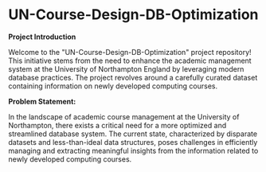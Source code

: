 # UN-Course-Design-DB-Optimization
**Project Introduction**

Welcome to the "UN-Course-Design-DB-Optimization" project repository! This initiative stems from the need to enhance the academic management system at the University of Northampton England by leveraging modern database practices. The project revolves around a carefully curated dataset containing information on newly developed computing courses.

**Problem Statement:**

In the landscape of academic course management at the University of Northampton, there exists a critical need for a more optimized and streamlined database system. The current state, characterized by disparate datasets and less-than-ideal data structures, poses challenges in efficiently managing and extracting meaningful insights from the information related to newly developed computing courses.
